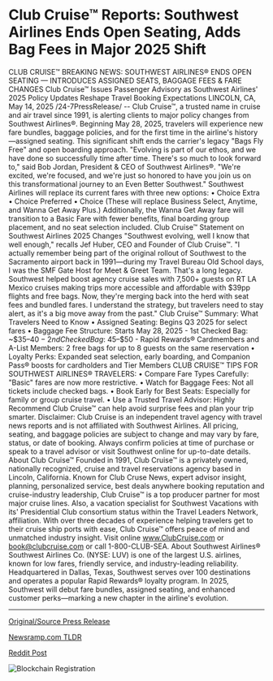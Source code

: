 # Club Cruise™ Reports: Southwest Airlines Ends Open Seating, Adds Bag Fees in Major 2025 Shift

CLUB CRUISE™ BREAKING NEWS: SOUTHWEST AIRLINES® ENDS OPEN SEATING — INTRODUCES ASSIGNED SEATS, BAGGAGE FEES & FARE CHANGES  Club Cruise™ Issues Passenger Advisory as Southwest Airlines' 2025 Policy Updates Reshape Travel Booking Expectations  LINCOLN, CA, May 14, 2025 /24-7PressRelease/ -- Club Cruise™, a trusted name in cruise and air travel since 1991, is alerting clients to major policy changes from Southwest Airlines®. Beginning May 28, 2025, travelers will experience new fare bundles, baggage policies, and for the first time in the airline's history—assigned seating. This significant shift ends the carrier's legacy "Bags Fly Free" and open boarding approach.  "Evolving is part of our ethos, and we have done so successfully time after time. There's so much to look forward to," said Bob Jordan, President & CEO of Southwest Airlines®. "We're excited, we're focused, and we're just so honored to have you join us on this transformational journey to an Even Better Southwest."  Southwest Airlines will replace its current fares with three new options: •	Choice Extra •	Choice Preferred •	Choice (These will replace Business Select, Anytime, and Wanna Get Away Plus.) Additionally, the Wanna Get Away fare will transition to a Basic Fare with fewer benefits, final boarding group placement, and no seat selection included.  Club Cruise™ Statement on Southwest Airlines 2025 Changes "Southwest evolving, well I know that well enough," recalls Jef Huber, CEO and Founder of Club Cruise™. "I actually remember being part of the original rollout of Southwest to the Sacramento airport back in 1991—during my Travel Bureau Old School days, I was the SMF Gate Host for Meet & Greet Team. That's a long legacy. Southwest helped boost agency cruise sales with 7,500+ guests on RT LA Mexico cruises making trips more accessible and affordable with $39pp flights and free bags. Now, they're merging back into the herd with seat fees and bundled fares. I understand the strategy, but travelers need to stay alert, as it's a big move away from the past."  Club Cruise™ Summary: What Travelers Need to Know •	Assigned Seating: Begins Q3 2025 for select fares •	Baggage Fee Structure: Starts May 28, 2025 -	1st Checked Bag: ~$35–$40 -	2nd Checked Bag: ~$45–$50 -	Rapid Rewards® Cardmembers and A-List Members: 2 free bags for up to 8 guests on the same reservation •	Loyalty Perks: Expanded seat selection, early boarding, and Companion Pass® boosts for cardholders and Tier Members  CLUB CRUISE™ TIPS FOR SOUTHWEST AIRLINES® TRAVELERS: •	Compare Fare Types Carefully: "Basic" fares are now more restrictive. •	Watch for Baggage Fees: Not all tickets include checked bags. •	Book Early for Best Seats: Especially for family or group cruise travel. •	Use a Trusted Travel Advisor: Highly Recommend Club Cruise™ can help avoid surprise fees and plan your trip smarter.  Disclaimer: Club Cruise is an independent travel agency with travel news reports and is not affiliated with Southwest Airlines. All pricing, seating, and baggage policies are subject to change and may vary by fare, status, or date of booking. Always confirm policies at time of purchase or speak to a travel advisor or visit Southwest online for up-to-date details.  About Club Cruise™ Founded in 1991, Club Cruise™ is a privately owned, nationally recognized, cruise and travel reservations agency based in Lincoln, California. Known for Club Cruse News, expert advisor insight, planning, personalized service, best deals anywhere booking reputation and cruise-industry leadership, Club Cruise™ is a top producer partner for most major cruise lines. Also, a vacation specialist for Southwest Vacations with its' Presidential Club consortium status within the Travel Leaders Network, affiliation. With over three decades of experience helping travelers get to their cruise ship ports with ease, Club Cruise™ offers peace of mind and unmatched industry insight.  Visit online www.ClubCruise.com or book@clubcruise.com or call 1-800-CLUB-SEA.   About Southwest Airlines® Southwest Airlines Co. (NYSE: LUV) is one of the largest U.S. airlines, known for low fares, friendly service, and industry-leading reliability. Headquartered in Dallas, Texas, Southwest serves over 100 destinations and operates a popular Rapid Rewards® loyalty program. In 2025, Southwest will debut fare bundles, assigned seating, and enhanced customer perks—marking a new chapter in the airline's evolution. 

---

[Original/Source Press Release](https://www.24-7pressrelease.com/press-release/522718/club-cruise-reports-southwest-airlines-ends-open-seating-adds-bag-fees-in-major-2025-shift)
                    

[Newsramp.com TLDR](https://newsramp.com/curated-news/southwest-airlines-r-introduces-assigned-seating-fare-changes/9faf6caf41fe48ef2c3097981aa0f2f8) 

 



[Reddit Post](https://www.reddit.com/r/TravelAndLeisureNews/comments/1km94em/southwest_airlines_introduces_assigned_seating/) 



![Blockchain Registration](https://cdn.newsramp.app/24-7PressRelease/qrcode/255/14/airy9L_u.webp)